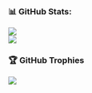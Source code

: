 ### 📊 GitHub Stats:
![](https://github-readme-streak-stats.herokuapp.com/?user=goraasep&theme=monokai&hide_border=false)<br/>
![](https://github-readme-stats.vercel.app/api/top-langs/?username=goraasep&theme=monokai&hide_border=false&include_all_commits=true&count_private=true&layout=compact)

### 🏆 GitHub Trophies
![](https://github-profile-trophy.vercel.app/?username=goraasep&theme=radical&no-frame=false&no-bg=true&margin-w=4)
